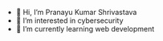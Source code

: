 - 👋 Hi, I’m Pranayu Kumar Shrivastava
- 👀 I’m interested in cybersecurity 
- 🌱 I’m currently learning web development


<!---
mui-pks/mui-pks is a ✨ special ✨ repository because its `README.md` (this file) appears on your GitHub profile.
You can click the Preview link to take a look at your changes.
--->
